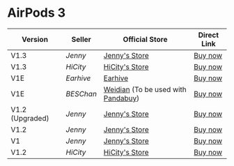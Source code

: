 # AirPods 3

| Version         | Seller    | Official Store                                                                                      | Direct Link                              |
|-----------------|-----------|-----------------------------------------------------------------------------------------------------|------------------------------------------|
| V1.3            | *Jenny*   | [Jenny's Store](https://jenny.airreps.info)                                                         | [Buy now](http://airreps.link/jenny)     |
| V1.3            | *HiCity*  | [HiCity's Store](https://hicitypods.com)                                                               | [Buy now](https://airreps.link/hcv13g3)  |
| V1E             | *Earhive* | [Earhive](https://earhive.com)                                                                      | [Buy now](https://airreps.link/ehv1e)    |
| V1E             | *BESChan* | [Weidian](https://airreps.link/beschan) (To be used with [Pandabuy](https://airreps.link/pandabuy)) | [Buy now](https://airreps.link/beschan)  |
| V1.2 (Upgraded) | *Jenny*   | [Jenny's Store](https://jenny.airreps.info)                                                         | [Buy now](http://airreps.link/jenny)     |
| V1.2            | *Jenny*   | [Jenny's Store](https://jenny.airreps.info)                                                         | [Buy now](http://airreps.link/jenny)     |
| V1              | *Jenny*   | [Jenny's Store](https://jenny.airreps.info)                                                         | [Buy now](http://airreps.link/jenny)     |
| V1.2            | *HiCity*  | [HiCity's Store](https://hicitypods.com)                                                               | [Buy now](http://airreps.link/hicityv12) |